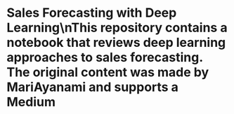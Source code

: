 # Sales Forecasting with Deep Learning\nThis repository contains a notebook that reviews deep learning approaches to sales forecasting. The original content was made by MariAyanami and supports a Medium 
